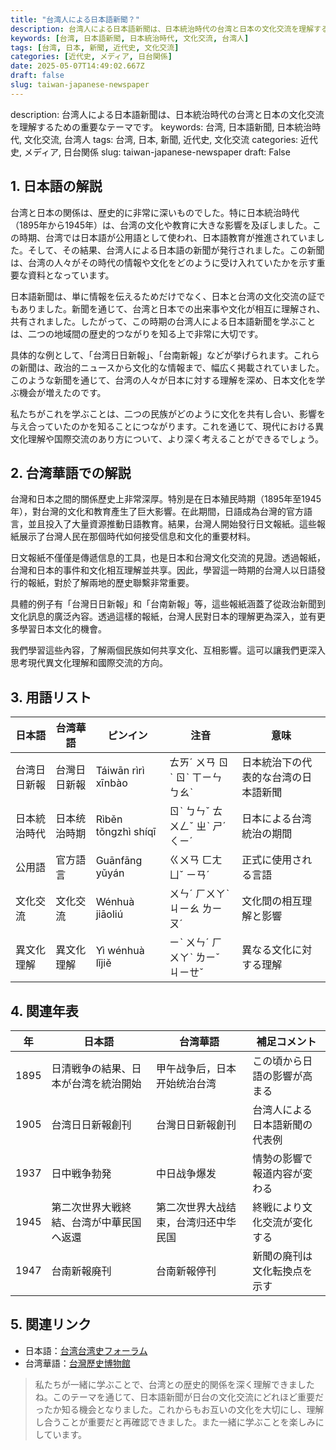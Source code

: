 ```yaml
---
title: "台湾人による日本語新聞？"
description: 台湾人による日本語新聞は、日本統治時代の台湾と日本の文化交流を理解するための重要なテーマです。
keywords: [台湾, 日本語新聞, 日本統治時代, 文化交流, 台湾人]
tags: [台湾, 日本, 新聞, 近代史, 文化交流]
categories: [近代史, メディア, 日台関係]
date: 2025-05-07T14:49:02.667Z
draft: false
slug: taiwan-japanese-newspaper
---
```


description: 台湾人による日本語新聞は、日本統治時代の台湾と日本の文化交流を理解するための重要なテーマです。
keywords: 台湾, 日本語新聞, 日本統治時代, 文化交流, 台湾人
tags: 台湾, 日本, 新聞, 近代史, 文化交流
categories: 近代史, メディア, 日台関係
slug: taiwan-japanese-newspaper
draft: False

## 1. 日本語の解説

台湾と日本の関係は、歴史的に非常に深いものでした。特に日本統治時代（1895年から1945年）は、台湾の文化や教育に大きな影響を及ぼしました。この時期、台湾では日本語が公用語として使われ、日本語教育が推進されていました。そして、その結果、台湾人による日本語の新聞が発行されました。この新聞は、台湾の人々がその時代の情報や文化をどのように受け入れていたかを示す重要な資料となっています。

日本語新聞は、単に情報を伝えるためだけでなく、日本と台湾の文化交流の証でもありました。新聞を通じて、台湾と日本での出来事や文化が相互に理解され、共有されました。したがって、この時期の台湾人による日本語新聞を学ぶことは、二つの地域間の歴史的つながりを知る上で非常に大切です。

具体的な例として、「台湾日日新報」、「台南新報」などが挙げられます。これらの新聞は、政治的ニュースから文化的な情報まで、幅広く掲載されていました。このような新聞を通じて、台湾の人々が日本に対する理解を深め、日本文化を学ぶ機会が増えたのです。

私たちがこれを学ぶことは、二つの民族がどのように文化を共有し合い、影響を与え合っていたのかを知ることにつながります。これを通じて、現代における異文化理解や国際交流のあり方について、より深く考えることができるでしょう。

## 2. 台湾華語での解説

台灣和日本之間的關係歷史上非常深厚。特別是在日本殖民時期（1895年至1945年），對台灣的文化和教育產生了巨大影響。在此期間，日語成為台灣的官方語言，並且投入了大量資源推動日語教育。結果，台灣人開始發行日文報紙。這些報紙展示了台灣人民在那個時代如何接受信息和文化的重要材料。

日文報紙不僅僅是傳遞信息的工具，也是日本和台灣文化交流的見證。透過報紙，台灣和日本的事件和文化相互理解並共享。因此，學習這一時期的台灣人以日語發行的報紙，對於了解兩地的歷史聯繫非常重要。

具體的例子有「台灣日日新報」和「台南新報」等，這些報紙涵蓋了從政治新聞到文化訊息的廣泛內容。透過這樣的報紙，台灣人民對日本的理解更為深入，並有更多學習日本文化的機會。

我們學習這些內容，了解兩個民族如何共享文化、互相影響。這可以讓我們更深入思考現代異文化理解和國際交流的方向。

## 3. 用語リスト

| 日本語         | 台湾華語      | ピンイン      | 注音          | 意味                                   |
| -------------- | ------------- | ------------- | ------------- | -------------------------------------- |
| 台湾日日新報   | 台灣日日新報   | Táiwān rìrì xīnbào | ㄊㄞˊ ㄨㄢ ㄖˋ ㄖˋ ㄒㄧㄣ ㄅㄠˋ | 日本統治下の代表的な台湾の日本語新聞      |
| 日本統治時代   | 日本统治時期   | Rìběn tǒngzhì shíqī | ㄖˋ ㄅㄣˇ ㄊㄨㄥˇ ㄓˋ ㄕˊ ㄑㄧˊ | 日本による台湾統治の期間                 |
| 公用語         | 官方語言      | Guānfāng yǔyán | ㄍㄨㄢ ㄈㄤ ㄩˇ ㄧㄢˊ             | 正式に使用される言語                     |
| 文化交流       | 文化交流      | Wénhuà jiāoliú | ㄨㄣˊ ㄏㄨㄚˋ ㄐㄧㄠ ㄌㄧㄡˊ       | 文化間の相互理解と影響                   |
| 異文化理解     | 異文化理解    | Yì wénhuà lǐjiě | ㄧˋ  ㄨㄣˊ ㄏㄨㄚˋ ㄌㄧˇ ㄐㄧㄝˇ  | 異なる文化に対する理解                   |

## 4. 関連年表

| 年 | 日本語                         | 台湾華語                    | 補足コメント                      |
|----|-----------------------------|---------------------------|-------------------------------|
| 1895 | 日清戦争の結果、日本が台湾を統治開始 | 甲午战争后，日本开始统治台湾  | この頃から日語の影響が高まる      |
| 1905 | 台湾日日新報創刊                 | 台灣日日新報創刊              | 台湾人による日本語新聞の代表例     |
| 1937 | 日中戦争勃発                     | 中日战争爆发                  | 情勢の影響で報道内容が変わる       |
| 1945 | 第二次世界大戦終結、台湾が中華民国へ返還 | 第二次世界大战结束，台湾归还中华民国 | 終戦により文化交流が変化する      |
| 1947 | 台南新報廃刊                     | 台南新報停刊                  | 新聞の廃刊は文化転換点を示す      |

## 5. 関連リンク

- 日本語：[台湾台湾史フォーラム](https://www.khhbjerstaustria.org/)
- 台湾華語：[台灣歷史博物館](https://www.nmth.gov.tw/)

> 私たちが一緒に学ぶことで、台湾との歴史的関係を深く理解できましたね。このテーマを通じて、日本語新聞が日台の文化交流にどれほど重要だったか知る機会となりました。これからもお互いの文化を大切にし、理解し合うことが重要だと再確認できました。また一緒に学ぶことを楽しみにしています。